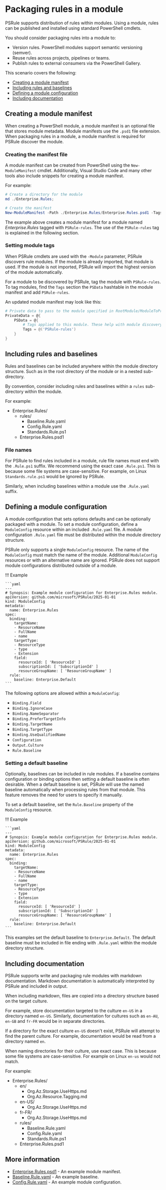 # Packaging rules in a module

PSRule supports distribution of rules within modules.
Using a module, rules can be published and installed using standard PowerShell cmdlets.

You should consider packaging rules into a module to:

- Version rules. PowerShell modules support semantic versioning (semver).
- Reuse rules across projects, pipelines or teams.
- Publish rules to external consumers via the PowerShell Gallery.

This scenario covers the following:

- [Creating a module manifest](#creating-a-module-manifest)
- [Including rules and baselines](#including-rules-and-baselines)
- [Defining a module configuration](#defining-a-module-configuration)
- [Including documentation](#including-documentation)

## Creating a module manifest

When creating a PowerShell module, a module manifest is an optional file that stores module metadata.
Module manifests use the `.psd1` file extension.
When packaging rules in a module, a module manifest is required for PSRule discover the module.

### Creating the manifest file

A module manifest can be created from PowerShell using the `New-ModuleManifest` cmdlet.
Additionally, Visual Studio Code and many other tools also include snippets for creating a module manifest.

For example:

```powershell
# Create a directory for the module
md ./Enterprise.Rules;

# Create the manifest
New-ModuleManifest -Path ./Enterprise.Rules/Enterprise.Rules.psd1 -Tags 'PSRule-rules';
```

The example above creates a module manifest for a module named _Enterprise.Rules_ tagged with `PSRule-rules`.
The use of the `PSRule-rules` tag is explained in the following section.

### Setting module tags

When PSRule cmdlets are used with the `-Module` parameter, PSRule discovers rule modules.
If the module is already imported, that module is used.
If the module is not imported, PSRule will import the highest version of the module automatically.

For a module to be discovered by PSRule, tag the module with `PSRule-rules`.
To tag modules, find the `Tags` section the `PSData` hashtable in the module manifest and add `PSRule-rules`.

An updated module manifest may look like this:

```powershell
# Private data to pass to the module specified in RootModule/ModuleToProcess. This may also contain a PSData hashtable with additional module metadata used by PowerShell.
PrivateData = @{
    PSData = @{
        # Tags applied to this module. These help with module discovery in online galleries.
        Tags = @('PSRule-rules')
    }
}
```

## Including rules and baselines

Rules and baselines can be included anywhere within the module directory structure.
Such as in the root directory of the module or in a nested sub-directory.

By convention, consider including rules and baselines within a `rules` sub-directory within the module.

For example:

- Enterprise.Rules/
  - rules/
    - Baseline.Rule.yaml
    - Config.Rule.yaml
    - Standards.Rule.ps1
  - Enterprise.Rules.psd1

### File names

For PSRule to find rules included in a module, rule file names must end with the `.Rule.ps1` suffix.
We recommend using the exact case `.Rule.ps1`.
This is because some file systems are case-sensitive.
For example, on Linux `Standards.rule.ps1` would be ignored by PSRule.

Similarly, when including baselines within a module use the `.Rule.yaml` suffix.

## Defining a module configuration

A module configuration that sets options defaults and can be optionally packaged with a module.
To set a module configuration, define a `ModuleConfig` resource within an included `.Rule.yaml` file.
A module configuration `.Rule.yaml` file must be distributed within the module directory structure.

PSRule only supports a single `ModuleConfig` resource.
The name of the `ModuleConfig` must match the name of the module.
Additional `ModuleConfig` resources or with an alternative name are ignored.
PSRule does not support module configurations distributed outside of a module.

!!! Example

    ```yaml
    ---
    # Synopsis: Example module configuration for Enterprise.Rules module.
    apiVersion: github.com/microsoft/PSRule/2025-01-01
    kind: ModuleConfig
    metadata:
      name: Enterprise.Rules
    spec:
      binding:
        targetName:
        - ResourceName
        - FullName
        - name
        targetType:
        - ResourceType
        - type
        - Extension
        field:
          resourceId: [ 'ResourceId' ]
          subscriptionId: [ 'SubscriptionId' ]
          resourceGroupName: [ 'ResourceGroupName' ]
      rule:
        baseline: Enterprise.Default
    ```

The following options are allowed within a `ModuleConfig`:

- `Binding.Field`
- `Binding.IgnoreCase`
- `Binding.NameSeparator`
- `Binding.PreferTargetInfo`
- `Binding.TargetName`
- `Binding.TargetType`
- `Binding.UseQualifiedName`
- `Configuration`
- `Output.Culture`
- `Rule.Baseline`

### Setting a default baseline

Optionally, baselines can be included in rule modules.
If a baseline contains configuration or binding options then setting a default baseline is often desirable.
When a default baseline is set, PSRule will use the named baseline automatically when processing rules from that module.
This feature removes the need for users to specify it manually.

To set a default baseline, set the `Rule.Baseline` property of the `ModuleConfig` resource.

!!! Example

    ```yaml
    ---
    # Synopsis: Example module configuration for Enterprise.Rules module.
    apiVersion: github.com/microsoft/PSRule/2025-01-01
    kind: ModuleConfig
    metadata:
      name: Enterprise.Rules
    spec:
      binding:
        targetName:
        - ResourceName
        - FullName
        - name
        targetType:
        - ResourceType
        - type
        - Extension
        field:
          resourceId: [ 'ResourceId' ]
          subscriptionId: [ 'SubscriptionId' ]
          resourceGroupName: [ 'ResourceGroupName' ]
      rule:
        baseline: Enterprise.Default
    ```

This examples set the default baseline to `Enterprise.Default`.
The default baseline must be included in file ending with `.Rule.yaml` within the module directory structure.

## Including documentation

PSRule supports write and packaging rule modules with markdown documentation.
Markdown documentation is automatically interpreted by PSRule and included in output.

When including markdown, files are copied into a directory structure based on the target culture.

For example, store documentation targeted to the culture `en-US` in a directory named `en-US`.
Similarly, documentation for cultures such as `en-AU`, `en-GB` and `fr-FR` would be in separate directories.

If a directory for the exact culture `en-US` doesn't exist, PSRule will attempt to find the parent culture.
For example, documentation would be read from a directory named `en`.

When naming directories for their culture, use exact case.
This is because some file systems are case-sensitive.
For example on Linux `en-us` would not match.

For example:

- Enterprise.Rules/
  - en/
    - Org.Az.Storage.UseHttps.md
    - Org.Az.Resource.Tagging.md
  - en-US/
    - Org.Az.Storage.UseHttps.md
  - fr-FR/
    - Org.Az.Storage.UseHttps.md
  - rules/
    - Baseline.Rule.yaml
    - Config.Rule.yaml
    - Standards.Rule.ps1
  - Enterprise.Rules.psd1

## More information

- [Enterprise.Rules.psd1](packaging-rules/Enterprise.Rules/Enterprise.Rules.psd1) - An example module manifest.
- [Baseline.Rule.yaml](packaging-rules/Enterprise.Rules/rules/Baseline.Rule.yaml) - An example baseline.
- [Config.Rule.yaml](packaging-rules/Enterprise.Rules/rules/Config.Rule.yaml) - An example module configuration.
